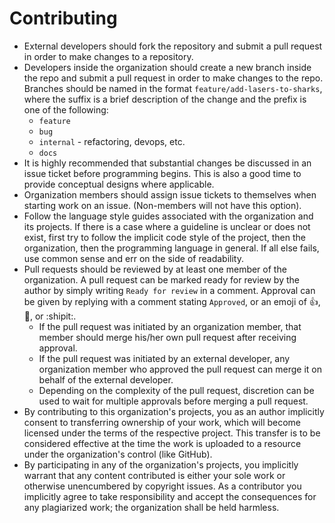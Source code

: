 # Contributing

* External developers should fork the repository and submit a pull request in
  order to make changes to a repository.
* Developers inside the organization should create a new branch inside the
  repo and submit a pull request in order to make changes to the repo. Branches
  should be named in the format `feature/add-lasers-to-sharks`, where the suffix
  is a brief description of the change and the prefix is one of the following:
  * `feature`
  * `bug`
  * `internal` - refactoring, devops, etc.
  * `docs`
* It is highly recommended that substantial changes be discussed in an issue
  ticket before programming begins. This is also a good time to provide
  conceptual designs where applicable.
* Organization members should assign issue tickets to themselves when starting
  work on an issue. (Non-members will not have this option).
* Follow the language style guides associated with the organization and its
  projects. If there is a case where a guideline is unclear or does not exist,
  first try to follow the implicit code style of the project, then the
  organization, then the programming language in general. If all else fails,
  use common sense and err on the side of readability.
* Pull requests should be reviewed by at least one member of the organization.
  A pull request can be marked ready for review by the author by simply writing
  `Ready for review` in a comment. Approval can be given by replying with a
  comment stating `Approved`, or an emoji of :+1:, :100:, or :shipit:.
    * If the pull request was initiated by an organization member, that member
      should merge his/her own pull request after receiving approval.
    * If the pull request was initiated by an external developer, any
      organization member who approved the pull request can merge it on behalf
      of the external developer.
    * Depending on the complexity of the pull request, discretion can be used to
      wait for multiple approvals before merging a pull request.
* By contributing to this organization's projects, you as an author implicitly
  consent to transferring ownership of your work, which will become licensed
  under the terms of the respective project. This transfer is to be considered
  effective at the time the work is uploaded to a resource under the
  organization's control (like GitHub).
* By participating in any of the organization's projects, you implicitly warrant
  that any content contributed is either your sole work or otherwise
  unencumbered by copyright issues. As a contributor you implicitly agree to
  take responsibility and accept the consequences for any plagiarized work;
  the organization shall be held harmless.
